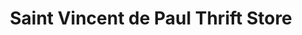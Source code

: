 ---
title: "Saint Vincent de Paul Thrift Store"
url: /eureka/saint-vincent-de-paul-thrift-store/
shop: Gebrauchtwaren
---